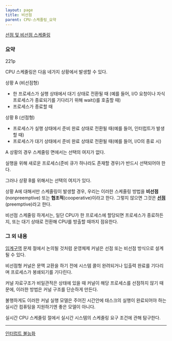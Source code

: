 ```yaml
---
layout: page
title: 비선점
parent: CPU-스케줄링_요약
---
```

[선점 및 비선점 스케줄링](선점-및-비선점-스케줄링.md)


### 요약

221p

CPU 스케줄링은 다음 네가지 상황에서 발생할 수 있다.

상황 A (비선점형)

 * 한 프로세스가 실행 상태에서 대기 상태로 전환될 때 (예를 들어, I/O 요청이나 자식 프로세스가 종료되기를 기다리기 위해 wait()를 호출할 때)
 * 프로세스가 종료할 때

상황 B (선점형)

 * 프로세스가 실행 상태에서 준비 완료 상태로 전환될 때(예를 들어, 인터럽트가 발생할 때)
 * 프로세스가 대기 상태에서 준비 완료 상태로 전환될 때(예를 들어, I/O의 종료 시)

A 상황의 경우 스케줄링 면에서는 선택의 여지가 없다.

실행을 위해 새로운 프로세스(준비 큐가 하나라도 존재할 경우)가 반드시 선택되어야 한다.

그러나 상황 B를 위해서는 선택의 여지가 있다.

상황 A에 대해서만 스케줄링이 발생할 경우, 우리는 이러한 스케줄링 방법을 **비선점**(nonpreemptive) 또는 **협조적**(cooperative)이라고 한다. 그렇지 않으면 그것은 [**선점**](선점.md)(preemptive)라고 한다.

비선점 스케줄링 하게서는, 일단 CPU가 한 프로세스에 할당되면 프로세스가 종료하든지, 또는 대기 상태로 전환해 CPU를 방출할 때까지 점유한다.

### 그 외 내용

[임계구역](임계구역.md) 문제 절에서 논의될 것처럼 운영체제 커널은 선점 또는 비선점 방식으로 설계될 수 있다.

비선점형 커널은 문맥 교환을 하기 전에 시스템 콜이 완려되거나 입출력 완료를 기다리며 프로세스가 봉쇄되기를 기다린다.

커널 자료구조가 비일관적은 상태에 있을 때 커널이 해당 프로세스를 선점하지 않기 때문에, 이러한 방법은 커널 구조를 단순하게 만든다.

불행하게도 이러한 커널 실행 모델은 주어진 시간안에 태스크의 실행이 완료되어야 하는 실시간 컴퓨팅을 지원하기엔 좋은 모델이 아니다.

실시간 CPU 스케줄링 절에서 실시간 시스템의 스케줄링 요구 조건에 관해 탐구한다.

---
[인터럽트 불능화](인터럽트-불능화.md)